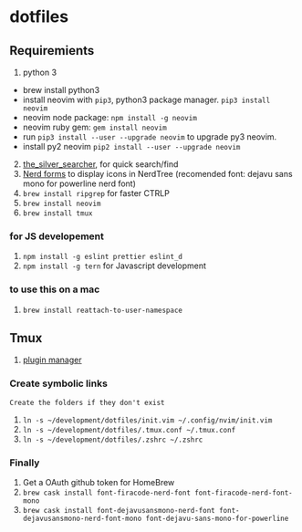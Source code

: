 # dotfiles

## Requiremients
1. python 3
  - brew install python3
  - install neovim with `pip3`, python3 package manager. `pip3 install neovim`
  - neovim node package: `npm install -g neovim`
  - neovim ruby gem: `gem install neovim`
  - run `pip3 install --user --upgrade neovim` to upgrade py3 neovim.
  - install py2 neovim `pip2 install --user --upgrade neovim`
2. [the_silver_searcher](https://github.com/ggreer/the_silver_searcher), for quick search/find
3. [Nerd forms](https://github.com/ryanoasis/nerd-fonts) to display icons in NerdTree (recomended font: dejavu sans mono for powerline nerd font)
4. `brew install ripgrep` for faster CTRLP
5. `brew install neovim`
6. `brew install tmux`

### for JS developement
1. `npm install -g eslint prettier eslint_d`
2. `npm install -g tern` for Javascript development


### to use this on a mac
1. `brew install reattach-to-user-namespace`

## Tmux
1. [plugin manager](https://github.com/tmux-plugins/tpm)

### Create symbolic links
`Create the folders if they don't exist`

1. `ln -s ~/development/dotfiles/init.vim ~/.config/nvim/init.vim`
2. `ln -s ~/development/dotfiles/.tmux.conf ~/.tmux.conf`
3. `ln -s ~/development/dotfiles/.zshrc ~/.zshrc`

### Finally
1. Get a OAuth github token for HomeBrew
2. `brew cask install font-firacode-nerd-font font-firacode-nerd-font-mono`
3. `brew cask install font-dejavusansmono-nerd-font font-dejavusansmono-nerd-font-mono font-dejavu-sans-mono-for-powerline`
